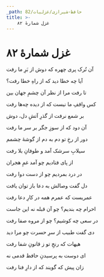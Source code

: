 ```yaml
---
_path: حافظ-شیرازی/غزلیات/82
title: >-
    غزل شمارهٔ ۸۲
---
```

# غزل شمارهٔ ۸۲

<div class="b" id="bn1"><div class="m1"><p>آن تُرک پری چهره که دوش از بَرِ ما رفت</p></div>
<div class="m2"><p>آیا چه خطا دید که از راهِ خطا رفت؟</p></div></div>
<div class="b" id="bn2"><div class="m1"><p>تا رفت مرا از نظر آن چشمِ جهان بین</p></div>
<div class="m2"><p>کس واقفِ ما نیست که از دیده چه‌ها رفت</p></div></div>
<div class="b" id="bn3"><div class="m1"><p>بر شمع نرفت از گذرِ آتشِ دل، دوش</p></div>
<div class="m2"><p>آن دود که از سوزِ جگر بر سر ما رفت</p></div></div>
<div class="b" id="bn4"><div class="m1"><p>دور از رخِ تو دم به دم از گوشهٔ چشمم</p></div>
<div class="m2"><p>سیلابِ سرشک آمد و طوفانِ بلا رفت</p></div></div>
<div class="b" id="bn5"><div class="m1"><p>از پای فتادیم چو آمد غمِ هجران</p></div>
<div class="m2"><p>در درد بمردیم چو از دست دوا رفت</p></div></div>
<div class="b" id="bn6"><div class="m1"><p>دل گفت وصالش به دعا باز توان یافت</p></div>
<div class="m2"><p>عمریست که عمرم همه در کارِ دعا رفت</p></div></div>
<div class="b" id="bn7"><div class="m1"><p>احرام چه بندیم؟ چو آن قبله نه این جاست</p></div>
<div class="m2"><p>در سعی چه کوشیم؟ چو از مروه صفا رفت</p></div></div>
<div class="b" id="bn8"><div class="m1"><p>دی گفت طبیب از سرِ حسرت چو مرا دید</p></div>
<div class="m2"><p>هیهات که رنجِ تو ز قانونِ شفا رفت</p></div></div>
<div class="b" id="bn9"><div class="m1"><p>ای دوست به پرسیدنِ حافظ قدمی نه</p></div>
<div class="m2"><p>زان پیش که گویند که از دارِ فنا رفت</p></div></div>
